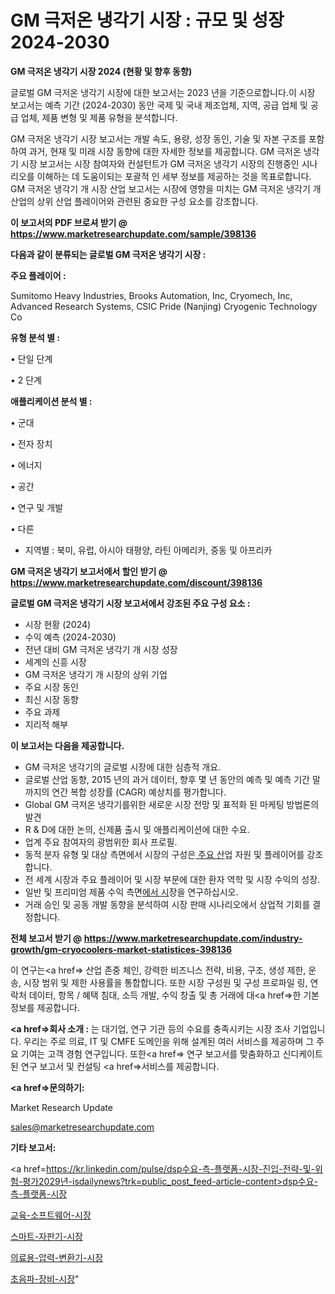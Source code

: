 # GM 극저온 냉각기 시장 : 규모 및 성장 2024-2030

<strong>GM 극저온 냉각기 시장 2024 (현황 및 향후 동향)</strong>

글로벌 GM 극저온 냉각기 시장에 대한 보고서는 2023 년을 기준으로합니다.이 시장 보고서는 예측 기간 (2024-2030) 동안 국제 및 국내 제조업체, 지역, 공급 업체 및 공급 업체, 제품 변형 및 제품 유형을 분석합니다.

GM 극저온 냉각기 시장 보고서는 개발 속도, 용량, 성장 동인, 기술 및 자본 구조를 포함하여 과거, 현재 및 미래 시장 동향에 대한 자세한 정보를 제공합니다. GM 극저온 냉각기 시장 보고서는 시장 참여자와 컨설턴트가 GM 극저온 냉각기 시장의 진행중인 시나리오를 이해하는 데 도움이되는 포괄적 인 세부 정보를 제공하는 것을 목표로합니다. GM 극저온 냉각기 개 시장 산업 보고서는 시장에 영향을 미치는 GM 극저온 냉각기 개 산업의 상위 산업 플레이어와 관련된 중요한 구성 요소를 강조합니다.



<strong>이 보고서의 PDF 브로셔 받기 @ <a href=https://www.marketresearchupdate.com/sample/398136>https://www.marketresearchupdate.com/sample/398136</a></strong>



<strong>다음과 같이 분류되는 글로벌 GM 극저온 냉각기 시장 :</strong>



<strong>주요 플레이어 :</strong>

Sumitomo Heavy Industries, Brooks Automation, Inc, Cryomech, Inc, Advanced Research Systems, CSIC Pride (Nanjing) Cryogenic Technology Co



<strong>유형 분석 별 :</strong>

• 단일 단계

• 2 단계



<strong>애플리케이션 분석 별 :</strong>

• 군대

• 전자 장치

• 에너지

• 공간

• 연구 및 개발

• 다른

<ul>
  <li>지역별 : 북미, 유럽, 아시아 태평양, 라틴 아메리카, 중동 및 아프리카</li>
</ul>


<strong>GM 극저온 냉각기 보고서에서 할인 받기 @ <a href=https://www.marketresearchupdate.com/discount/398136>https://www.marketresearchupdate.com/discount/398136</a></strong>



<strong>글로벌 GM 극저온 냉각기 시장 보고서에서 강조된 주요 구성 요소 :</strong>
<ul>
  <li>시장 현황 (2024)</li>
  <li>수익 예측 (2024-2030)</li>
  <li>전년 대비 GM 극저온 냉각기 개 시장 성장</li>
  <li>세계의 신흥 시장</li>
  <li>GM 극저온 냉각기 개 시장의 상위 기업</li>
  <li>주요 시장 동인</li>
  <li>최신 시장 동향</li>
  <li>주요 과제</li>
  <li>지리적 해부</li>
</ul>


<strong>이 보고서는 다음을 제공합니다.</strong>
<ul>
  <li>GM 극저온 냉각기의 글로벌 시장에 대한 심층적 개요.</li>
  <li>글로벌 산업 동향, 2015 년의 과거 데이터, 향후 몇 년 동안의 예측 및 예측 기간 말까지의 연간 복합 성장률 (CAGR) 예상치를 평가합니다.</li>
  <li>Global GM 극저온 냉각기를위한 새로운 시장 전망 및 표적화 된 마케팅 방법론의 발견</li>
  <li>R &amp; D에 대한 논의, 신제품 출시 및 애플리케이션에 대한 수요.</li>
  <li>업계 주요 참여자의 광범위한 회사 프로필.</li>
  <li>동적 분자 유형 및 대상 측면에서 시장의 구성은<a href=> 주요 산</a>업 자원 및 플레이어를 강조합니다.</li>
  <li>전 세계 시장과 주요 플레이어 및 시장 부문에 대한 환자 역학 및 시장 수익의 성장.</li>
  <li>일반 및 프리미엄 제품 수익 측면<a href=>에서 시</a>장을 연구하십시오.</li>
  <li>거래 승인 및 공동 개발 동향을 분석하여 시장 판매 시나리오에서 상업적 기회를 결정합니다.</li>
</ul>



<strong>전체 보고서 받기 @ <a href=https://www.marketresearchupdate.com/industry-growth/gm-cryocoolers-market-statistices-398136>https://www.marketresearchupdate.com/industry-growth/gm-cryocoolers-market-statistices-398136</a></strong>

이 연구는<a href=> 산업 존중</a> 체인, 강력한 비즈니스 전략, 비용, 구조, 생성 제한, 운송, 시장 범위 및 제한 사용률을 통합합니다. 또한 시장 구성원 및 구성 프로파일 링, 연락처 데이터, 항목 / 혜택 침대, 소득 개발, 수익 창출 및 총 거래에 대<a href=>한 기본 </a>정보를 제공합니다.



<strong><a href=>회사 소</a>개 :</strong>
는 대기업, 연구 기관 등의 수요를 충족시키는 시장 조사 기업입니다. 우리는 주로 의료, IT 및 CMFE 도메인을 위해 설계된 여러 서비스를 제공하며 그 주요 기여는 고객 경험 연구입니다. 또한<a href=> 연구 보</a>고서를 맞춤화하고 신디케이트 된 연구 보고서 및 컨설팅 <a href=>서비스</a>를 제공합니다.



<strong><a href=>문의하기:</a></strong>

Market Research Update

sales@marketresearchupdate.com



<strong>기타 보고서:</strong>

<a href=https://kr.linkedin.com/pulse/dsp수요-측-플랫폼-시장-진입-전략-및-위험-평가2029년-isdailynews?trk=public_post_feed-article-content>dsp수요-측-플랫폼-시장</a>

<a href=https://www.linkedin.com/pulse/교육-소프트웨어-시장-규모-및-성장-2023-analytics-alchemy-360-analysis/>교육-소프트웨어-시장</a>

<a href=https://www.linkedin.com/pulse/스마트-자판기-시장-진입-전략-및-위험-평가2029년-consumer-connection-chronicles-24--xtnqf/>스마트-자판기-시장</a>

<a href=https://www.linkedin.com/pulse/의료용-압력-변환기-시장-진입-전략-및-위험-평가2029년-consumer-connection-compendium-ana-tguff/>의료용-압력-변환기-시장</a>

<a href=https://www.linkedin.com/pulse/초음파-장비-시장-규모-및-성장-2023-trendsetters-talk-360-analysis-gpfhf/>초음파-장비-시장</a>"
